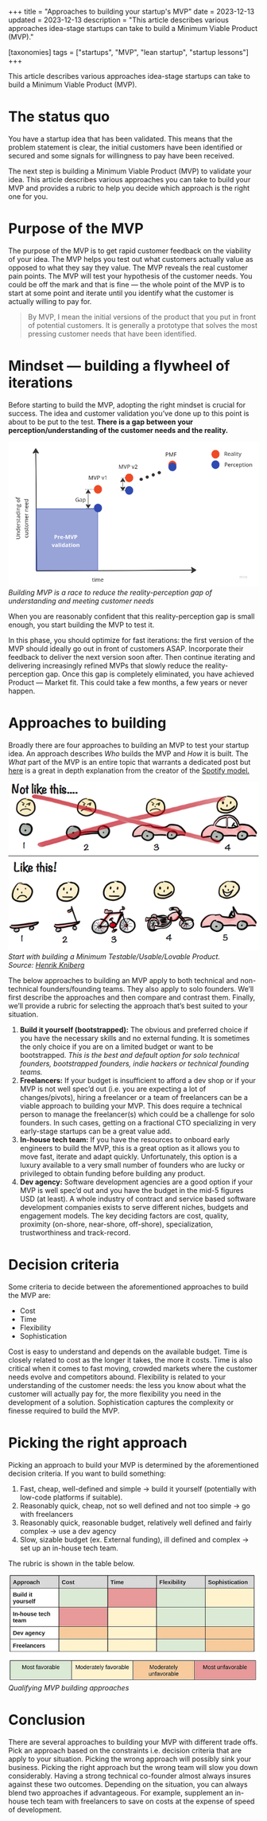 +++
title = "Approaches to building your startup's MVP"
date = 2023-12-13
updated = 2023-12-13
description = "This article describes various approaches idea-stage startups can take to build a Minimum Viable Product (MVP)."

[taxonomies]
tags = ["startups", "MVP", "lean startup", "startup lessons"]
+++

This article describes various approaches idea-stage startups can take to build a Minimum Viable Product (MVP).

# **The status quo**

You have a startup idea that has been validated. This means that the problem statement is clear, the initial customers have been identified or secured and some signals for willingness to pay have been received.

The next step is building a Minimum Viable Product (MVP) to validate your idea. This article describes various approaches you can take to build your MVP and provides a rubric to help you decide which approach is the right one for you.

# **Purpose of the MVP**

The purpose of the MVP is to get rapid customer feedback on the viability of your idea. The MVP helps you test out what customers actually value as opposed to what they say they value. The MVP reveals the real customer pain points. The MVP will test your hypothesis of the customer needs. You could be off the mark and that is fine — the whole point of the MVP is to start at some point and iterate until you identify what the customer is actually willing to pay for.

> By MVP, I mean the initial versions of the product that you put in front of potential customers. It is generally a prototype that solves the most pressing customer needs that have been identified.

# **Mindset — building a flywheel of iterations**

Before starting to build the MVP, adopting the right mindset is crucial for success. The idea and customer validation you’ve done up to this point is about to be put to the test. **There is a gap between your perception/understanding of the customer needs and the reality.**

![MVP reality-perception gap](/img/mvp-reality-perception-gap.png)*Building MVP is a race to reduce the reality-perception gap of understanding and meeting customer needs*

When you are reasonably confident that this reality-perception gap is small enough, you start building the MVP to test it.

In this phase, you should optimize for fast iterations: the first version of the MVP should ideally go out in front of customers ASAP. Incorporate their feedback to deliver the next version soon after. Then continue iterating and delivering increasingly refined MVPs that slowly reduce the reality-perception gap. Once this gap is completely eliminated, you have achieved Product — Market fit. This could take a few months, a few years or never happen.

# **Approaches to building**

Broadly there are four approaches to building an MVP to test your startup idea. An approach describes *Who* builds the MVP and *How* it is built. The *What* part of the MVP is an entire topic that warrants a dedicated post but [here](https://blog.crisp.se/2016/01/25/henrikkniberg/making-sense-of-mvp) is a great in depth explanation from the creator of the [Spotify model.](https://www.youtube.com/watch?v=Yvfz4HGtoPc&ab_channel=HenrikKniberg)

![Start with building a Minimum Testable/Usable/Lovable Product](/img/min-testable-lovable-usable-product.png)*Start with building a Minimum Testable/Usable/Lovable Product. Source: [Henrik Kniberg](https://blog.crisp.se/2016/01/25/henrikkniberg/making-sense-of-mvp)*

The below approaches to building an MVP apply to both technical and non-technical founders/founding teams. They also apply to solo founders. We’ll first describe the approaches and then compare and contrast them. Finally, we’ll provide a rubric for selecting the approach that’s best suited to your situation.

1. **Build it yourself (bootstrapped):** The obvious and preferred choice if you have the necessary skills and no external funding. It is sometimes the only choice if you are on a limited budget or want to be bootstrapped. *This is the best and default option for solo technical founders, bootstrapped founders, indie hackers or technical founding teams.*
2. **Freelancers:** If your budget is insufficient to afford a dev shop or if your MVP is not well spec’d out (i.e. you are expecting a lot of changes/pivots), hiring a freelancer or a team of freelancers can be a viable approach to building your MVP. This does require a technical person to manage the freelancer(s) which could be a challenge for solo founders. In such cases, getting on a fractional CTO specializing in very early-stage startups can be a great value add.
3. **In-house tech team:** If you have the resources to onboard early engineers to build the MVP, this is a great option as it allows you to move fast, iterate and adapt quickly. Unfortunately, this option is a luxury available to a very small number of founders who are lucky or privileged to obtain funding before building any product.
4. **Dev agency:** Software development agencies are a good option if your MVP is well spec’d out and you have the budget in the mid-5 figures USD (at least). A whole industry of contract and service based software development companies exists to serve different niches, budgets and engagement models. The key deciding factors are cost, quality, proximity (on-shore, near-shore, off-shore), specialization, trustworthiness and track-record.

# Decision criteria

Some criteria to decide between the aforementioned approaches to build the MVP are:

* Cost
* Time
* Flexibility
* Sophistication

Cost is easy to understand and depends on the available budget. Time is closely related to cost as the longer it takes, the more it costs. Time is also critical when it comes to fast moving, crowded markets where the customer needs evolve and competitors abound. Flexibility is related to your understanding of the customer needs: the less you know about what the customer will actually pay for, the more flexibility you need in the development of a solution. Sophistication captures the complexity or finesse required to build the MVP.

# **Picking the right approach**

Picking an approach to build your MVP is determined by the aforementioned decision criteria. If you want to build something:

1. Fast, cheap, well-defined and simple → build it yourself (potentially with low-code platforms if suitable).
2. Reasonably quick, cheap, not so well defined and not too simple → go with freelancers
3. Reasonably quick, reasonable budget, relatively well defined and fairly complex → use a dev agency
4. Slow, sizable budget (ex. External funding), ill defined and complex → set up an in-house tech team.

The rubric is shown in the table below.

![How to pick an approach to build your MVP](/img/rubric-mvp-approaches.webp)*Qualifying MVP building approaches*

# **Conclusion**

There are several approaches to building your MVP with different trade offs. Pick an approach based on the constraints i.e. decision criteria that are apply to your situation. Picking the wrong approach will possibly sink your business. Picking the right approach but the wrong team will slow you down considerably. Having a strong technical co-founder almost always insures against these two outcomes. Depending on the situation, you can always blend two approaches if advantageous. For example, supplement an in-house tech team with freelancers to save on costs at the expense of speed of development.
